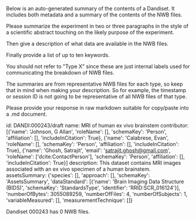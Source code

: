 
Below is an auto-generated summary of the contents of a Dandiset. It includes both metadata and a summary of the contents of the NWB files.

Please summarize the experiment in two or three paragraphs in the style of a scientific abstract touching on the likely purpose of the experiment.

Then give a description of what data are available in the NWB files.

Finally provide a list of up to ten keywords.

You should not refer to "Type X" since these are just internal labels used for communicating the breakdown of NWB files.

The summaries are from representative NWB files for each type, so keep that in mind when making your description. So for example, the timestamp or session ID is not going to be representative of all NWB files of that type.

Please provide your response in raw markdown suitable for copy/paste into a .md document.


id: DANDI:000243/draft
name: MRI of human ex vivo brainstem
contributor: [{'name': 'Johnson, G Allan', 'roleName': [], 'schemaKey': 'Person', 'affiliation': [], 'includeInCitation': True}, {'name': 'Calabrese, Evan', 'roleName': [], 'schemaKey': 'Person', 'affiliation': [], 'includeInCitation': True}, {'name': 'Ghosh, Satrajit', 'email': 'satrajit.ghosh@gmail.com', 'roleName': ['dcite:ContactPerson'], 'schemaKey': 'Person', 'affiliation': [], 'includeInCitation': True}]
description: This dataset contains MRI images associated with an ex vivo specimen of a human brainstem.
assetsSummary: {'species': [], 'approach': [], 'schemaKey': 'AssetsSummary', 'dataStandard': [{'name': 'Brain Imaging Data Structure (BIDS)', 'schemaKey': 'StandardsType', 'identifier': 'RRID:SCR_016124'}], 'numberOfBytes': 3055089259, 'numberOfFiles': 4, 'numberOfSubjects': 1, 'variableMeasured': [], 'measurementTechnique': []}

Dandiset 000243 has 0 NWB files.
